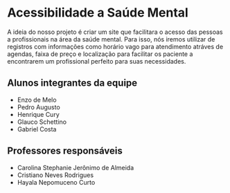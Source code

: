 # Acessibilidade a Saúde Mental

A ideia do nosso projeto é criar um site que facilitara o acesso das pessoas a profissionais na área da saúde mental. Para isso, nós iremos utilizar de registros com informações como horário vago para atendimento atráves de agendas, faixa de preço e localização para facilitar os paciente a encontrarem um profissional perfeito para suas necessidades.

## Alunos integrantes da equipe

* Enzo de Melo
* Pedro Augusto
* Henrique Cury
* Glauco Schettino
* Gabriel Costa
  
## Professores responsáveis

* Carolina Stephanie Jerônimo de Almeida
* Cristiano Neves Rodrigues
* Hayala Nepomuceno Curto
